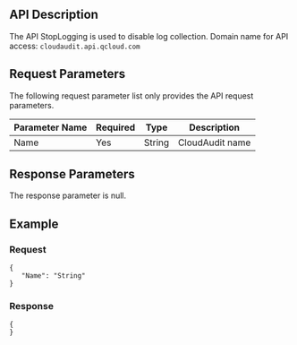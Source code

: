 
## API Description
The API StopLogging is used to disable log collection.
Domain name for API access: `cloudaudit.api.qcloud.com`

## Request Parameters
The following request parameter list only provides the API request parameters.

| Parameter Name | Required | Type | Description |
|---------|---------|---------|--------|
| Name | Yes | String | CloudAudit name |
## Response Parameters
The response parameter is null.

## Example
### Request

```
{
   "Name": "String"
}
```
### Response

```
{
}
```

